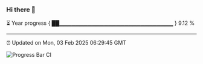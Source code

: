 ### Hi there 👋

⏳ Year progress { ██▁▁▁▁▁▁▁▁▁▁▁▁▁▁▁▁▁▁▁▁▁▁▁▁▁▁▁▁ } 9.12 %

---

⏰ Updated on Mon, 03 Feb 2025 06:29:45 GMT

![Progress Bar CI](https://github.com/ZhaoGui/ZhaoGui/workflows/Progress%20Bar%20CI/badge.svg)
